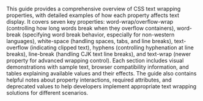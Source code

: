 This guide provides a comprehensive overview of CSS text wrapping properties, with detailed examples of how each property affects text display. It covers seven key properties: word-wrap/overflow-wrap (controlling how long words break when they overflow containers), word-break (specifying word break behavior, especially for non-western languages), white-space (handling spaces, tabs, and line breaks), text-overflow (indicating clipped text), hyphens (controlling hyphenation at line breaks), line-break (handling CJK text line breaks), and text-wrap (newer property for advanced wrapping control). Each section includes visual demonstrations with sample text, browser compatibility information, and tables explaining available values and their effects. The guide also contains helpful notes about property interactions, required attributes, and deprecated values to help developers implement appropriate text wrapping solutions for different scenarios.

<!-- Generated from commit: bfc5f5ecc44a8d486379b2af746392692f1b4dc8 -->
